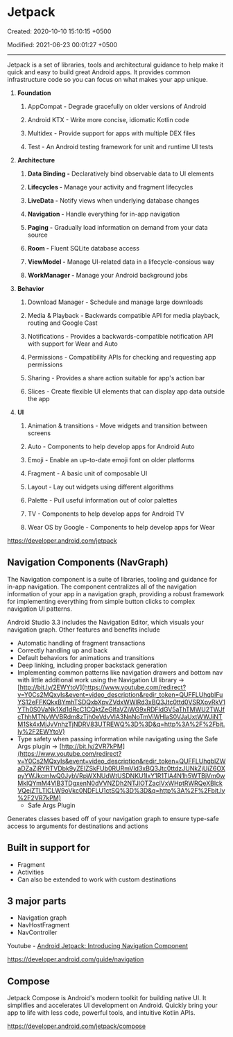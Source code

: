 # Jetpack

Created: 2020-10-10 15:10:15 +0500

Modified: 2021-06-23 00:01:27 +0500

---

Jetpack is a set of libraries, tools and architectural guidance to help make it quick and easy to build great Android apps. It provides common infrastructure code so you can focus on what makes your app unique.

1. **Foundation**

    1. AppCompat - Degrade gracefully on older versions of Android

    2. Android KTX - Write more concise, idiomatic Kotlin code

    3. Multidex - Provide support for apps with multiple DEX files

    4. Test - An Android testing framework for unit and runtime UI tests

2. **Architecture**

    1. **Data Binding -** Declaratively bind observable data to UI elements

    2. **Lifecycles -** Manage your activity and fragment lifecycles

    3. **LiveData -** Notify views when underlying database changes

    4. **Navigation -** Handle everything for in-app navigation

    5. **Paging -** Gradually load information on demand from your data source

    6. **Room -** Fluent SQLite database access

    7. **ViewModel -** Manage UI-related data in a lifecycle-consious way

    8. **WorkManager -** Manage your Android background jobs

3. **Behavior**

    1. Download Manager - Schedule and manage large downloads

    2. Media & Playback - Backwards compatible API for media playback, routing and Google Cast

    3. Notifications - Provides a backwards-compatible notification API with support for Wear and Auto

    4. Permissions - Compatibility APIs for checking and requesting app permissions

    5. Sharing - Provides a share action suitable for app's action bar

    6. Slices - Create flexible UI elements that can display app data outside the app

4. **UI**

    1. Animation & transitions - Move widgets and transition between screens

    2. Auto - Components to help develop apps for Android Auto

    3. Emoji - Enable an up-to-date emoji font on older platforms

    4. Fragment - A basic unit of composable UI

    5. Layout - Lay out widgets using different algorithms

    6. Palette - Pull useful information out of color palettes

    7. TV - Components to help develop apps for Android TV

    8. Wear OS by Google - Components to help develop apps for Wear

<https://developer.android.com/jetpack>

## Navigation Components (NavGraph)

The Navigation component is a suite of libraries, tooling and guidance for in-app navigation. The component centralizes all of the navigation information of your app in a navigation graph, providing a robust framework for implementing everything from simple button clicks to complex navigation UI patterns.

Android Studio 3.3 includes the Navigation Editor, which visuals your navigation graph. Other features and benefits include

- Automatic handling of fragment transactions
- Correctly handling up and back
- Default behaviors for animations and transitions
- Deep linking, including proper backstack generation
- Implementing common patterns like navigation drawers and bottom nav with little additional work using the Navigation UI library → [http://bit.ly/2EWYtoV](https://www.youtube.com/redirect?v=Y0Cs2MQxyIs&event=video_description&redir_token=QUFFLUhqblFuYS12eFFKQkxBYmhTSDQxbXpvZVdxWWlRd3xBQ3Jtc0ttd0VSRXpvRkV1YTh0S0VaNk1Xd1dRcC1CQktZeGlfaVZjWG9xRDFldGV5aThTMWU2TWJfcThhMTNyWVBRdm8zTjh0eVdvVlA3NnNoTmViWHlaS0VJaUxtWWJiNTM1Sk4xMjJvVnhzTjNDRV83UTREWQ%3D%3D&q=http%3A%2F%2Fbit.ly%2F2EWYtoV)
- Type safety when passing information while navigating using the Safe Args plugin → [http://bit.ly/2VR7kPM](https://www.youtube.com/redirect?v=Y0Cs2MQxyIs&event=video_description&redir_token=QUFFLUhqblZWaDZaZjRYRTVDbk9yZElZSkFUb0RURmVld3xBQ3Jtc0ttdzJUNkZjUjZ6OXpyYWJkcmIwQ0JybVRpWXNUdWtUSDNKU1IxY1R1TlA4N1h5WTBjVm0wMklQYmM4VlB3TDgxenN0dVVNZDh2NTJlOTZaclVxWHptRWRQeXBlckVQejZTLTlCLW9oVkc0NDFLU1ctSQ%3D%3D&q=http%3A%2F%2Fbit.ly%2F2VR7kPM)
  - Safe Args Plugin

Generates classes based off of your navigation graph to ensure type-safe access to arguments for destinations and actions

## Built in support for

- Fragment
- Activities
- Can also be extended to work with custom destinations

## 3 major parts

- Navigation graph
- NavHostFragment
- NavController

Youtube - [Android Jetpack: Introducing Navigation Component](https://www.youtube.com/watch?v=Y0Cs2MQxyIs)

<https://developer.android.com/guide/navigation>

## Compose

Jetpack Compose is Android's modern toolkit for building native UI. It simplifies and accelerates UI development on Android. Quickly bring your app to life with less code, powerful tools, and intuitive Kotlin APIs.

<https://developer.android.com/jetpack/compose>
